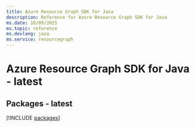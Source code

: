 ```yaml
---
title: Azure Resource Graph SDK for Java
description: Reference for Azure Resource Graph SDK for Java
ms.date: 10/09/2025
ms.topic: reference
ms.devlang: java
ms.service: resourcegraph
---
```

# Azure Resource Graph SDK for Java - latest
## Packages - latest
[!INCLUDE [packages](resource-graph-index.md)]